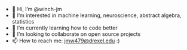 - 👋 Hi, I’m @winch-jm
- 👀 I’m interested in machine learning, neuroscience, abstract algebra, statistics
- 🌱 I’m currently learning how to code better
- 💞️ I’m looking to collaborate on open source projects
- 📫 How to reach me: jmw479@drexel.edu :)

<!---
winch-jm/winch-jm is a ✨ special ✨ repository because its `README.md` (this file) appears on your GitHub profile.
You can click the Preview link to take a look at your changes.
--->

